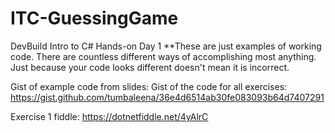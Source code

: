 # ITC-GuessingGame
DevBuild Intro to C# Hands-on Day 1
**These are just examples of working code.  There are countless different ways of accomplishing most anything.  Just because your code looks different doesn't mean it is incorrect.  

Gist of example code from slides: 
Gist of the code for all exercises: https://gist.github.com/tumbaleena/36e4d6514ab30fe083093b64d7407291

Exercise 1 fiddle: https://dotnetfiddle.net/4yAlrC
